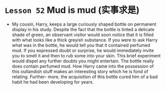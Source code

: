 # `Lesson 52` Mud is mud	(实事求是)

* My cousin, Harry, keeps a large curiously shaped bottle on permanent display in his study. Despite the fact that the bottle is tinted a delicate shade of green, an observant visitor would soon notice that it is filled with what looks like a thick greyish substance. If you were to ask Harry what was in the bottle, he would tell you that it contained perfumed mud. If you expressed doubt or surprise, he would immediately invite you to smell it and then to rub some into your skin. This brief experiment would dispel any further doubts you might entertain. The bottle really does contain perfumed mud. How Harry came into the possession of this outlandish stuff makes an interesting story which he is fond of relating. Further- more, the acquisition of this bottle cured him of a bad habit he had been developing for years.